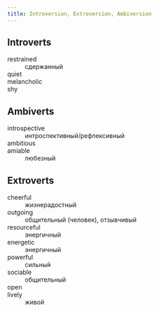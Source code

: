 ```yaml
---
title: Introversion, Extroversion, Ambiversion
---
```


## Introverts

<dl>
<dt>restrained
<dd>сдержанный
<dt>quiet
<dt>melancholic
<dt>shy
</dl>

## Ambiverts

<dl>
<dt>introspective
<dd>интроспективный/рефлексивный
<dt>ambitious
<dt>amiable
<dd>любезный
</dl>

## Extroverts

<dl>
<dt>cheerful
<dd>жизнерадостный
<dt>outgoing
<dd>общительный (человек), отзывчивый
<dt>resourceful
<dd>энергичный
<dt>energetic
<dd>энергичный
<dt>powerful
<dd>сильный
<dt>sociable
<dd>общительный
<dt>open
<dt>lively
<dd>живой
</dl>
